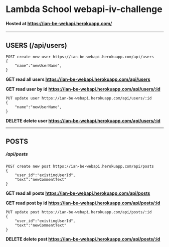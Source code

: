 # Lambda School webapi-iv-challenge
#### Hosted at https://ian-be-webapi.herokuapp.com/
---
## USERS (/api/users)

```
POST create new user https://ian-be-webapi.herokuapp.com/api/users
{
    "name":"newUserName",
}
```

**GET read all users https://ian-be-webapi.herokuapp.com/api/users**

**GET read user by id https://ian-be-webapi.herokuapp.com/api/users/:id**

```
PUT update user https://ian-be-webapi.herokuapp.com/api/users/:id
{
    "name":"newUserName",
}
```

**DELETE delete user https://ian-be-webapi.herokuapp.com/api/users/:id**

---
## POSTS
##### /api/posts


```
POST create new post https://ian-be-webapi.herokuapp.com/api/posts
{
    "user_id":"existingUserId",
    "text":"newCommentText"
}
```

**GET read all posts https://ian-be-webapi.herokuapp.com/api/posts**

**GET read post by id https://ian-be-webapi.herokuapp.com/api/posts/:id**

```
PUT update post https://ian-be-webapi.herokuapp.com/api/posts/:id
{
    "user_id":"existingUserId",
    "text":"newCommentText"
}
```

**DELETE delete post https://ian-be-webapi.herokuapp.com/api/posts/:id**